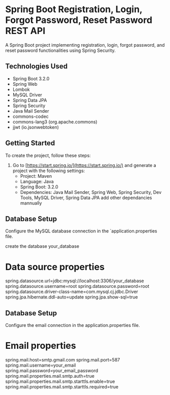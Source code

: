 # Spring Boot Registration, Login, Forgot Password, Reset Password REST API

A Spring Boot project implementing registration, login, forgot password, and reset password functionalities using Spring Security.

## Technologies Used

- Spring Boot 3.2.0
- Spring Web
- Lombok
- MySQL Driver
- Spring Data JPA
- Spring Security
- Java Mail Sender
- commons-codec
- commons-lang3 (org.apache.commons)
- jjwt (io.jsonwebtoken)

## Getting Started

To create the project, follow these steps:

1. Go to [https://start.spring.io/](https://start.spring.io/) and generate a project with the following settings:
   - Project: Maven
   - Language: Java
   - Spring Boot: 3.2.0
   - Dependencies: Java Mail Sender, Spring Web, Spring Security, Dev Tools, MySQL Driver, Spring Data JPA add other dependancies mannually

## Database Setup

Configure the MySQL database connection in the `application.properties file.

create the database your_database

# Data source properties

spring.datasource.url=jdbc:mysql://localhost:3306/your_database
spring.datasource.username=root
spring.datasource.password=root
spring.datasource.driver-class-name=com.mysql.cj.jdbc.Driver
spring.jpa.hibernate.ddl-auto=update
spring.jpa.show-sql=true

## Database Setup

Configure the email connection in the application.properties file.

# Email properties

spring.mail.host=smtp.gmail.com
spring.mail.port=587
spring.mail.username=your_email
spring.mail.password=your_email_password
spring.mail.properties.mail.smtp.auth=true
spring.mail.properties.mail.smtp.starttls.enable=true
spring.mail.properties.mail.smtp.starttls.required=true
